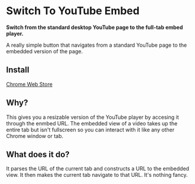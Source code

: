 # Switch To YouTube Embed

**Switch from the standard desktop YouTube page to the full-tab embed player.**

A really simple button that navigates from a standard YouTube page to the embedded version of the page.

## Install

[Chrome Web Store](https://chrome.google.com/webstore/detail/switch-to-youtube-embed/fcojgiahffnnpifmgaboijdmkgedikhb)

## Why?

This gives you a resizable version of the YouTube player by accesing it through the enmbed URL. The embedded view of a video takes up the entire tab but isn't fullscreen so you can interact with it like any other Chrome window or tab.

## What does it do?

It parses the URL of the current tab and constructs a URL to the embedded view. It then makes the current tab navigate to that URL. It's nothing fancy.
